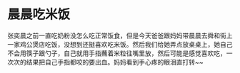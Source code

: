 # 晨晨吃米饭

张奕晨之前一直吃奶粉没怎么吃正常饭食，但是今天爸爸跟妈妈带晨晨去舜和街上一家鸡公煲店吃饭，没想到还挺喜欢吃米饭。然后我们给她弄点放桌桌上，她自己不会用筷子跟勺子，自己就用手指蘸着米粒往嘴里放，然后可能是感觉喜欢吃，一次次的结果把自己手指都咬的要出血。妈妈看到手心疼的眼泪直打转~~
